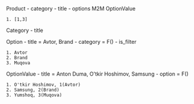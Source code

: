 Product
    - category
    - title
    - options M2M OptionValue

    1. [1,3]

Category
    - title

Option
    - title = Avtor, Brand
    - category = F()
    - is_filter

    1. Avtor 
    2. Brand
    3. Muqova



OptionValue
    - title = Anton Duma, O'tkir Hoshimov, Samsung
    - option = F()

    1. O'tkir Hoshimov, 1(Avtor)
    2. Samsung, 2(Brand)
    3. Yumshoq, 3(Muqova)



